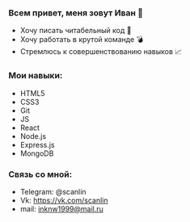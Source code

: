 ### Всем привет, меня зовут Иван 🌲

* Хочу писать читабельный код 📖
* Хочу работать в крутой команде 💣
* Стремлюсь к совершенствованию навыков 📈

### Мои навыки:
* HTML5
* CSS3
* Git
* JS
* React
* Node.js
* Express.js
* MongoDB

### Связь со мной:
* Telegram: @scanlin
* Vk: https://vk.com/scanlin
* mail: inknw1999@mail.ru

